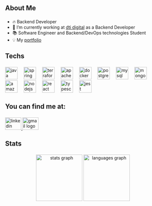 <h2 align="left">About Me</h2>

###

- 🔥 Backend Developer
- 🔭 I’m currently working at [dti digital](https://www.dtidigital.com.br/) as a Backend Developer
- 📚 Software Engineer and Backend/DevOps technologies Student
- 💡 My [portfolio](http://arthurlopes.dev)

<p align="left"></p>

###

<h2 align="left">Techs</h2>

###

<div align="left">
        <img src="https://skillicons.dev/icons?i=java" height="40" alt="java logo" title="Java"/>
        <img width="12" />
        <img src="https://skillicons.dev/icons?i=spring" height="40" alt="spring logo" title="Spring"/>
        <img width="12" />
        <img src="https://cdn.jsdelivr.net/gh/devicons/devicon/icons/terraform/terraform-original.svg" height="40" alt="terraform logo" title="Terraform"/>
        <img width="12" />
        <img src="https://skillicons.dev/icons?i=kafka" height="40" alt="apachekafka logo" title="Apache Kafka"/>
        <img width="12" />
        <img src="https://skillicons.dev/icons?i=docker" height="40" alt="docker logo" title="Docker"/>
        <img width="12" />
        <img src="https://skillicons.dev/icons?i=postgres" height="40" alt="postgresql logo" title="PostgreSQL"/>
        <img width="12" />
        <img src="https://skillicons.dev/icons?i=mysql" height="40" alt="mysql logo" title="MySQL"/>
        <img width="12" />
        <img src="https://skillicons.dev/icons?i=mongodb" height="40" alt="mongodb logo" title="MongoDB"/>
        <img width="12" />
        <img src="https://skillicons.dev/icons?i=aws" height="40" alt="amazonwebservices logo" title="Amazon Web Services"/>
        <img width="12" />
        <img src="https://skillicons.dev/icons?i=nodejs" height="40" alt="nodejs logo" title="Node.js"/>
        <img width="12" />
        <img src="https://skillicons.dev/icons?i=react" height="40" alt="react logo" title="React"/>
        <img width="12" />
        <img src="https://skillicons.dev/icons?i=ts" height="40" alt="typescript logo" title="TypeScript"/>
        <img width="12" />
        <img src="https://skillicons.dev/icons?i=jest" height="40" alt="jest logo" title="Jest"/>
</div>

###

<h2 align="left">You can find me at:</h2>

###

<div align="left">
  <a href="https://www.linkedin.com/in/arthur-lopesr/" target="_blank">
    <img src="https://raw.githubusercontent.com/maurodesouza/profile-readme-generator/master/src/assets/icons/social/linkedin/default.svg" width="52" height="40" alt="linkedin logo"  />
  </a>
  <a href="mailto:arthurlopr12@gmail.com" target="_blank">
    <img src="https://raw.githubusercontent.com/maurodesouza/profile-readme-generator/master/src/assets/icons/social/gmail/default.svg" width="52" height="40" alt="gmail logo"  />
  </a>
</div>

###

<h2 align="left">Stats</h2>

###

<div align="center">
  <img src="https://github-readme-stats.vercel.app/api?username=arthurlopesr&hide_title=false&hide_rank=false&show_icons=true&include_all_commits=true&count_private=true&disable_animations=false&theme=dracula&locale=en&hide_border=false&order=1" height="150" alt="stats graph"  />
  <img src="https://github-readme-stats.vercel.app/api/top-langs?username=arthurlopesr&locale=en&hide_title=false&layout=compact&card_width=320&langs_count=5&theme=dracula&hide_border=false&order=2" height="150" alt="languages graph"  />
</div>
